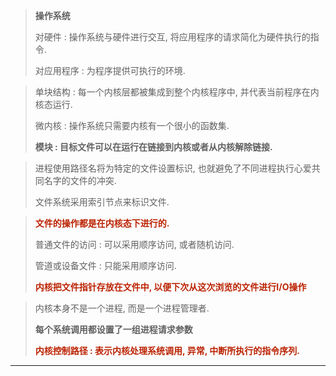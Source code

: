> **操作系统**
>
> 对硬件 : 操作系统与硬件进行交互, 将应用程序的请求简化为硬件执行的指令.
>
> 对应用程序 : 为程序提供可执行的环境.



>  单块结构 : 每一个内核层都被集成到整个内核程序中, 并代表当前程序在内核态运行.
>
>  微内核 : 操作系统只需要内核有一个很小的函数集.
>
> **模块 : 目标文件可以在运行在链接到内核或者从内核解除链接.**

>进程使用路径名将为特定的文件设置标识, 也就避免了不同进程执行心爱共同名字的文件的冲突.
>
>文件系统采用索引节点来标识文件.

>  <font color=#b20> **文件的操作都是在内核态下进行的.** </font>
>
> 普通文件的访问 : 可以采用顺序访问, 或者随机访问.
>
> 管道或设备文件 : 只能采用顺序访问.
>
> <font color=#b20>**内核把文件指针存放在文件中, 以便下次从这次浏览的文件进行I/O操作**</font>

> 内核本身不是一个进程, 而是一个进程管理者.
>
> **每个系统调用都设置了一组进程请求参数**
>
> <font color=#b20>**内核控制路径 : 表示内核处理系统调用, 异常, 中断所执行的指令序列.**</font>

---

> 
>























